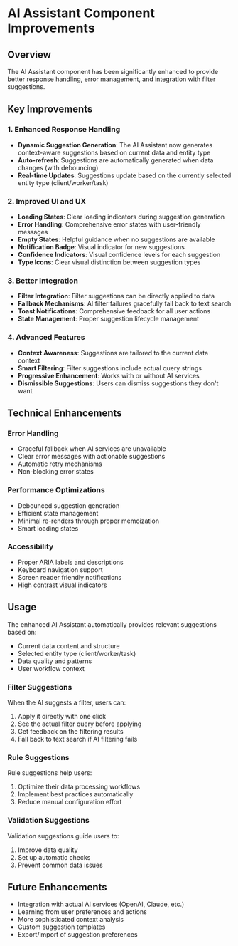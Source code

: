 # AI Assistant Component Improvements

## Overview

The AI Assistant component has been significantly enhanced to provide better response handling, error management, and integration with filter suggestions.

## Key Improvements

### 1. Enhanced Response Handling

- **Dynamic Suggestion Generation**: The AI Assistant now generates context-aware suggestions based on current data and entity type
- **Auto-refresh**: Suggestions are automatically generated when data changes (with debouncing)
- **Real-time Updates**: Suggestions update based on the currently selected entity type (client/worker/task)

### 2. Improved UI and UX

- **Loading States**: Clear loading indicators during suggestion generation
- **Error Handling**: Comprehensive error states with user-friendly messages
- **Empty States**: Helpful guidance when no suggestions are available
- **Notification Badge**: Visual indicator for new suggestions
- **Confidence Indicators**: Visual confidence levels for each suggestion
- **Type Icons**: Clear visual distinction between suggestion types

### 3. Better Integration

- **Filter Integration**: Filter suggestions can be directly applied to data
- **Fallback Mechanisms**: AI filter failures gracefully fall back to text search
- **Toast Notifications**: Comprehensive feedback for all user actions
- **State Management**: Proper suggestion lifecycle management

### 4. Advanced Features

- **Context Awareness**: Suggestions are tailored to the current data context
- **Smart Filtering**: Filter suggestions include actual query strings
- **Progressive Enhancement**: Works with or without AI services
- **Dismissible Suggestions**: Users can dismiss suggestions they don't want

## Technical Enhancements

### Error Handling

- Graceful fallback when AI services are unavailable
- Clear error messages with actionable suggestions
- Automatic retry mechanisms
- Non-blocking error states

### Performance Optimizations

- Debounced suggestion generation
- Efficient state management
- Minimal re-renders through proper memoization
- Smart loading states

### Accessibility

- Proper ARIA labels and descriptions
- Keyboard navigation support
- Screen reader friendly notifications
- High contrast visual indicators

## Usage

The enhanced AI Assistant automatically provides relevant suggestions based on:

- Current data content and structure
- Selected entity type (client/worker/task)
- Data quality and patterns
- User workflow context

### Filter Suggestions

When the AI suggests a filter, users can:

1. Apply it directly with one click
2. See the actual filter query before applying
3. Get feedback on the filtering results
4. Fall back to text search if AI filtering fails

### Rule Suggestions

Rule suggestions help users:

1. Optimize their data processing workflows
2. Implement best practices automatically
3. Reduce manual configuration effort

### Validation Suggestions

Validation suggestions guide users to:

1. Improve data quality
2. Set up automatic checks
3. Prevent common data issues

## Future Enhancements

- Integration with actual AI services (OpenAI, Claude, etc.)
- Learning from user preferences and actions
- More sophisticated context analysis
- Custom suggestion templates
- Export/import of suggestion preferences
